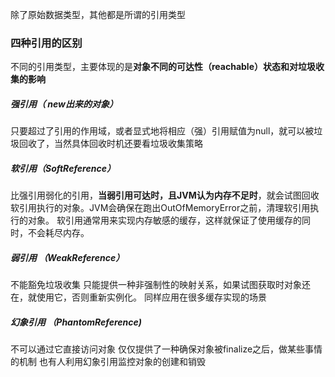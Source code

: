 除了原始数据类型，其他都是所谓的引用类型

### 四种引用的区别
不同的引用类型，主要体现的是**对象不同的可达性（reachable）状态和对垃圾收集的影响**

##### 强引用（ new出来的对象）
只要超过了引用的作用域，或者显式地将相应（强）引用赋值为null，就可以被垃圾回收了，当然具体回收时机还要看垃圾收集策略

##### 软引用（SoftReference）
比强引用弱化的引用，**当弱引用可达时，且JVM认为内存不足时**，就会试图回收软引用执行的对象。JVM会确保在跑出OutOfMemoryError之前，清理软引用执行的对象。
软引用通常用来实现内存敏感的缓存，这样就保证了使用缓存的同时，不会耗尽内存。

##### 弱引用 （WeakReference）
不能豁免垃圾收集
只能提供一种非强制性的映射关系，如果试图获取时对象还在，就使用它，否则重新实例化。
同样应用在很多缓存实现的场景

##### 幻象引用 （PhantomReference)
不可以通过它直接访问对象
仅仅提供了一种确保对象被finalize之后，做某些事情的机制
也有人利用幻象引用监控对象的创建和销毁





